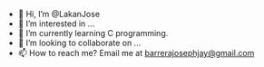 - 👋 Hi, I’m @LakanJose
- 👀 I’m interested in ...
- 🌱 I’m currently learning C programming.
- 💞️ I’m looking to collaborate on ...
- 📫 How to reach me? Email me at barrerajosephjay@gmail.com

<!---
LakanJose/LakanJose is a ✨ special ✨ repository because its `README.md` (this file) appears on your GitHub profile.
You can click the Preview link to take a look at your changes.
--->
